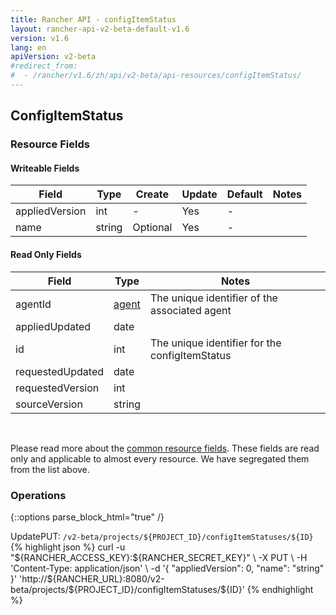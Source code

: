 ```yaml
---
title: Rancher API - configItemStatus
layout: rancher-api-v2-beta-default-v1.6
version: v1.6
lang: en
apiVersion: v2-beta
#redirect_from:
#  - /rancher/v1.6/zh/api/v2-beta/api-resources/configItemStatus/
---
```


## ConfigItemStatus



### Resource Fields

#### Writeable Fields

Field | Type | Create | Update | Default | Notes
---|---|---|---|---|---
appliedVersion | int | - | Yes | - | 
name | string | Optional | Yes | - | 


#### Read Only Fields

Field | Type   | Notes
---|---|---
agentId | [agent]({{site.baseurl}}/rancher/{{page.version}}/{{page.lang}}/api/{{page.apiVersion}}/api-resources/agent/)  | The unique identifier of the associated agent
appliedUpdated | date  | 
id | int  | The unique identifier for the configItemStatus
requestedUpdated | date  | 
requestedVersion | int  | 
sourceVersion | string  | 


<br>

Please read more about the [common resource fields]({{site.baseurl}}/rancher/{{page.version}}/{{page.lang}}/api/{{page.apiVersion}}/common/). These fields are read only and applicable to almost every resource. We have segregated them from the list above.

### Operations
{::options parse_block_html="true" /}
<a id="update"></a>
<div class="action"><span class="header">Update<span class="headerright">PUT:  <code>/v2-beta/projects/${PROJECT_ID}/configItemStatuses/${ID}</code></span></span>
<div class="action-contents"> {% highlight json %}
curl -u "${RANCHER_ACCESS_KEY}:${RANCHER_SECRET_KEY}" \
-X PUT \
-H 'Content-Type: application/json' \
-d '{
	"appliedVersion": 0,
	"name": "string"
}' 'http://${RANCHER_URL}:8080/v2-beta/projects/${PROJECT_ID}/configItemStatuses/${ID}'
{% endhighlight %}
</div></div>



